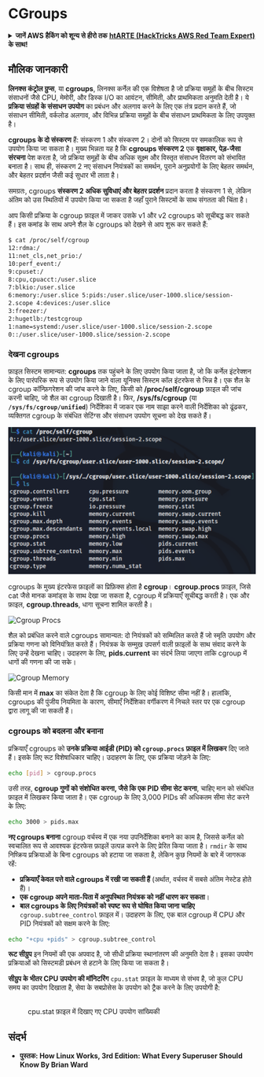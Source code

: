 # CGroups

<details>

<summary><strong>जानें AWS हैकिंग को शून्य से हीरो तक</strong> <a href="https://training.hacktricks.xyz/courses/arte"><strong>htARTE (HackTricks AWS Red Team Expert)</strong></a><strong> के साथ!</strong></summary>

HackTricks का समर्थन करने के अन्य तरीके:

* अगर आप चाहते हैं कि आपकी **कंपनी HackTricks में विज्ञापित हो** या **HackTricks को PDF में डाउनलोड करें** तो [**सब्सक्रिप्शन प्लान्स देखें**](https://github.com/sponsors/carlospolop)!
* [**आधिकारिक PEASS & HackTricks स्वैग**](https://peass.creator-spring.com) प्राप्त करें
* हमारे विशेष [**NFTs**](https://opensea.io/collection/the-peass-family) संग्रह, [**The PEASS Family**](https://opensea.io/collection/the-peass-family) खोजें
* **शामिल हों** 💬 [**डिस्कॉर्ड समूह**](https://discord.gg/hRep4RUj7f) या [**टेलीग्राम समूह**](https://t.me/peass) या **मुझे** **ट्विटर** 🐦 [**@carlospolopm**](https://twitter.com/carlospolopm)** पर फॉलो** करें।
* **हैकिंग ट्रिक्स साझा करें** द्वारा PRs सबमिट करके [**HackTricks**](https://github.com/carlospolop/hacktricks) और [**HackTricks Cloud**](https://github.com/carlospolop/hacktricks-cloud) github repos में।

</details>

## मौलिक जानकारी

**लिनक्स कंट्रोल ग्रुप्स**, या **cgroups**, लिनक्स कर्नेल की एक विशेषता है जो प्रक्रिया समूहों के बीच सिस्टम संसाधनों जैसे CPU, मेमोरी, और डिस्क I/O का आवंटन, सीमिती, और प्राथमिकता अनुमति देती है। ये **प्रक्रिया संग्रहों के संसाधन उपयोग** का प्रबंधन और अलगाव करने के लिए एक तंत्र प्रदान करते हैं, जो संसाधन सीमिती, वर्कलोड अलगाव, और विभिन्न प्रक्रिया समूहों के बीच संसाधन प्राथमिकता के लिए उपयुक्त है।

**cgroups के दो संस्करण** हैं: संस्करण 1 और संस्करण 2। दोनों को सिस्टम पर समकालिक रूप से उपयोग किया जा सकता है। मुख्य भिन्नता यह है कि **cgroups संस्करण 2** एक **वृक्षाकार, पेड़-जैसा संरचना** पेश करता है, जो प्रक्रिया समूहों के बीच अधिक सूक्ष्म और विस्तृत संसाधन वितरण को संभावित बनाता है। साथ ही, संस्करण 2 नए संसाधन नियंत्रकों का समर्थन, पुराने अनुप्रयोगों के लिए बेहतर समर्थन, और बेहतर प्रदर्शन जैसी कई सुधार भी लाता है।

समग्रतः, cgroups **संस्करण 2 अधिक सुविधाएं और बेहतर प्रदर्शन** प्रदान करता है संस्करण 1 से, लेकिन अंतिम को उस स्थितियों में उपयोग किया जा सकता है जहाँ पुराने सिस्टमों के साथ संगतता की चिंता है।

आप किसी प्रक्रिया के cgroup फ़ाइल में जाकर उसके v1 और v2 cgroups को सूचीबद्ध कर सकते हैं। इस कमांड के साथ अपने शैल के cgroups को देखने से आप शुरू कर सकते हैं:
```shell-session
$ cat /proc/self/cgroup
12:rdma:/
11:net_cls,net_prio:/
10:perf_event:/
9:cpuset:/
8:cpu,cpuacct:/user.slice
7:blkio:/user.slice
6:memory:/user.slice 5:pids:/user.slice/user-1000.slice/session-2.scope 4:devices:/user.slice
3:freezer:/
2:hugetlb:/testcgroup
1:name=systemd:/user.slice/user-1000.slice/session-2.scope
0::/user.slice/user-1000.slice/session-2.scope
```
### देखना cgroups

फ़ाइल सिस्टम सामान्यत: **cgroups** तक पहुंचने के लिए उपयोग किया जाता है, जो कि कर्नेल इंटरेक्शन के लिए पारंपरिक रूप से उपयोग किया जाने वाला यूनिक्स सिस्टम कॉल इंटरफेस से भिन्न है। एक शैल के cgroup कॉन्फ़िगरेशन की जांच करने के लिए, किसी को **/proc/self/cgroup** फ़ाइल की जांच करनी चाहिए, जो शैल का cgroup दिखाती है। फिर, **/sys/fs/cgroup** (या **`/sys/fs/cgroup/unified`**) निर्देशिका में जाकर एक नाम साझा करने वाली निर्देशिका को ढूंढकर, व्यक्तिगत cgroup के संबंधित सेटिंग्स और संसाधन उपयोग सूचना को देख सकते हैं।

![Cgroup Filesystem](../../../.gitbook/assets/image%20(10)%20(2)%20(2).png)

cgroups के मुख्य इंटरफेस फ़ाइलों का प्रिफ़िक्स होता है **cgroup**। **cgroup.procs** फ़ाइल, जिसे cat जैसे मानक कमांड्स के साथ देखा जा सकता है, cgroup में प्रक्रियाएँ सूचीबद्ध करती है। एक और फ़ाइल, **cgroup.threads**, धागा सूचना शामिल करती है।

![Cgroup Procs](../../../.gitbook/assets/image%20(1)%20(1)%20(5).png)

शैल को प्रबंधित करने वाले cgroups सामान्यत: दो नियंत्रकों को सम्मिलित करते हैं जो स्मृति उपयोग और प्रक्रिया गणना को विनियंत्रित करते हैं। नियंत्रक के सम्मुख उपसर्ग वाली फ़ाइलों के साथ संवाद करने के लिए उन्हें देखना चाहिए। उदाहरण के लिए, **pids.current** का संदर्भ लिया जाएगा ताकि cgroup में धागों की गणना की जा सके।

![Cgroup Memory](../../../.gitbook/assets/image%20(3)%20(5).png)

किसी मान में **max** का संकेत देता है कि cgroup के लिए कोई विशिष्ट सीमा नहीं है। हालांकि, cgroups की पुंजीय नियमिता के कारण, सीमाएँ निर्देशिका वर्गीकरण में निचले स्तर पर एक cgroup द्वारा लागू की जा सकती हैं।

### cgroups को बदलना और बनाना

प्रक्रियाएँ cgroups को **उनके प्रक्रिया आईडी (PID) को `cgroup.procs` फ़ाइल में लिखकर** दिए जाते हैं। इसके लिए रूट विशेषाधिकार चाहिए। उदाहरण के लिए, एक प्रक्रिया जोड़ने के लिए:
```bash
echo [pid] > cgroup.procs
```
उसी तरह, **cgroup गुणों को संशोधित करना, जैसे कि एक PID सीमा सेट करना**, चाहिए मान को संबंधित फ़ाइल में लिखकर किया जाता है। एक cgroup के लिए 3,000 PIDs की अधिकतम सीमा सेट करने के लिए:
```bash
echo 3000 > pids.max
```
**नए cgroups बनाना** cgroup वर्चस्व में एक नया उपनिर्देशिका बनाने का काम है, जिससे कर्नेल को स्वचालित रूप से आवश्यक इंटरफेस फ़ाइलें उत्पन्न करने के लिए प्रेरित किया जाता है। `rmdir` के साथ निष्क्रिय प्रक्रियाओं के बिना cgroups को हटाया जा सकता है, लेकिन कुछ नियमों के बारे में जागरूक रहें:

- **प्रक्रियाएँ केवल पत्ते वाले cgroups में रखी जा सकती हैं** (अर्थात, वर्चस्व में सबसे अंतिम नेस्टेड होते हैं)।
- **एक cgroup अपने माता-पिता में अनुपस्थित नियंत्रक को नहीं धारण कर सकता**।
- **बाल cgroups के लिए नियंत्रकों को स्पष्ट रूप से घोषित किया जाना चाहिए** `cgroup.subtree_control` फ़ाइल में। उदाहरण के लिए, एक बाल cgroup में CPU और PID नियंत्रकों को सक्षम करने के लिए:
```bash
echo "+cpu +pids" > cgroup.subtree_control
```
**रूट सीग्रुप** इन नियमों की एक अपवाद है, जो सीधी प्रक्रिया स्थानांतरण की अनुमति देता है। इसका उपयोग प्रक्रियाओं को सिस्टमडी प्रबंधन से हटाने के लिए किया जा सकता है।

**सीग्रुप के भीतर CPU उपयोग की मॉनिटरिंग** `cpu.stat` फ़ाइल के माध्यम से संभव है, जो कुल CPU समय का उपयोग दिखाता है, सेवा के सबप्रोसेस के उपयोग को ट्रैक करने के लिए उपयोगी है:

<figure><img src="../../../.gitbook/assets/image (2) (6) (3).png" alt=""><figcaption>cpu.stat फ़ाइल में दिखाए गए CPU उपयोग सांख्यिकी</figcaption></figure>

## संदर्भ
* **पुस्तक: How Linux Works, 3rd Edition: What Every Superuser Should Know By Brian Ward**
